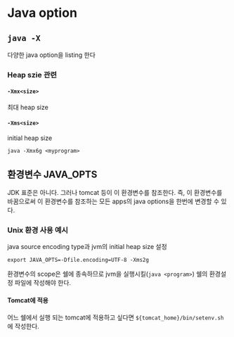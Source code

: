 # Java option
## `java -X`
다양한 java option을 listing 한다
### Heap szie 관련
#### `-Xmx<size>`
최대 heap size
#### `-Xms<size>`
initial heap size
```
java -Xmx6g <myprogram>
```
## 환경변수 JAVA_OPTS
JDK 표준은 아니다. 그러나 tomcat 등이 이 환경변수를 참조한다. 즉, 이 환경변수를 바꿈으로써 이 환경변수를 참조하는 모든 apps의 java options을 한번에 변경할 수 있다.
### Unix 환경 사용 예시
java source encoding type과 jvm의 initial heap size 설정
```
export JAVA_OPTS=-Dfile.encoding=UTF-8 -Xms2g
```
환경변수의 scope은 쉘에 종속하므로 jvm을 실행시킬(`java <program>`) 쉘의 환경설정 파일에 작성해야 한다.

#### Tomcat에 적용
어느 쉘에서 실행 되는 tomcat에 적용하고 싶다면 `${tomcat_home}/bin/setenv.sh`에 작성한다.
